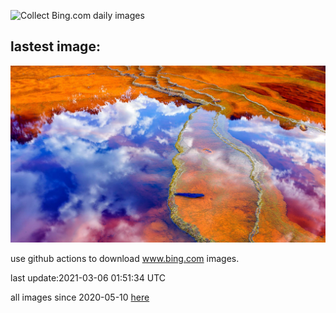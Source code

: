 ![Collect Bing.com daily images](https://github.com/counter2015/bing-daily-images/workflows/Collect%20Bing.com%20daily%20images/badge.svg)
## lastest image:
![](images/MinasdeRioTinto.jpg)

use github actions to download www.bing.com images.

last update:2021-03-06 01:51:34 UTC

all images since 2020-05-10 [here](https://github.com/counter2015/bing-daily-images/tree/master/images) 
